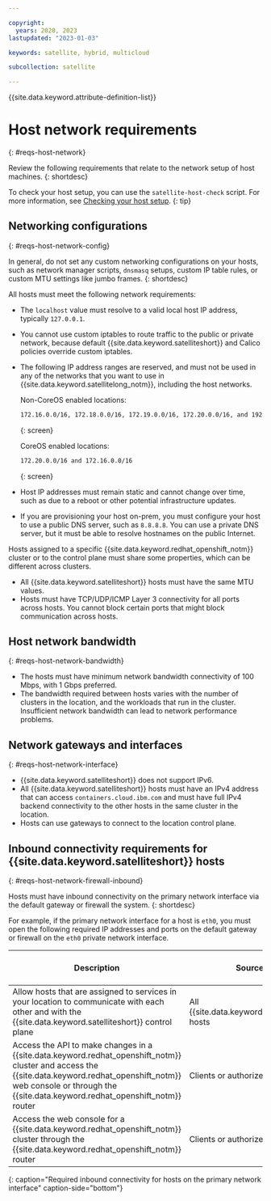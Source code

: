 ```yaml
---

copyright:
  years: 2020, 2023
lastupdated: "2023-01-03"

keywords: satellite, hybrid, multicloud

subcollection: satellite

---
```


{{site.data.keyword.attribute-definition-list}}

# Host network requirements
{: #reqs-host-network}

Review the following requirements that relate to the network setup of host machines.
{: shortdesc}


To check your host setup, you can use the `satellite-host-check` script. For more information, see [Checking your host setup](/docs/satellite?topic=satellite-host-network-check).
{: tip}


## Networking configurations
{: #reqs-host-network-config}

In general, do not set any custom networking configurations on your hosts, such as network manager scripts, `dnsmasq` setups, custom IP table rules, or custom MTU settings like jumbo frames.
{: shortdesc}

All hosts must meet the following network requirements:
- The `localhost` value must resolve to a valid local host IP address, typically `127.0.0.1`.
- You cannot use custom iptables to route traffic to the public or private network, because default {{site.data.keyword.satelliteshort}} and Calico policies override custom iptables.
- The following IP address ranges are reserved, and must not be used in any of the networks that you want to use in {{site.data.keyword.satellitelong_notm}}, including the host networks.

    Non-CoreOS enabled locations:
    ```sh
    172.16.0.0/16, 172.18.0.0/16, 172.19.0.0/16, 172.20.0.0/16, and 192.168.255.0/24
    ```
    {: screen}
    
    CoreOS enabled locations:
    ```sh
    172.20.0.0/16 and 172.16.0.0/16
    ```
    {: screen}

- Host IP addresses must remain static and cannot change over time, such as due to a reboot or other potential infrastructure updates.
- If you are provisioning your host on-prem, you must configure your host to use a public DNS server, such as `8.8.8.8`. You can use a private DNS server, but it must be able to resolve hostnames on the public Internet.

Hosts assigned to a specific {{site.data.keyword.redhat_openshift_notm}} cluster or to the control plane must share some properties, which can be different across clusters.
- All {{site.data.keyword.satelliteshort}} hosts must have the same MTU values.
- Hosts must have TCP/UDP/ICMP Layer 3 connectivity for all ports across hosts. You cannot block certain ports that might block communication across hosts.

## Host network bandwidth
{: #reqs-host-network-bandwidth}

- The hosts must have minimum network bandwidth connectivity of 100 Mbps, with 1 Gbps preferred.
- The bandwidth required between hosts varies with the number of clusters in the location, and the workloads that run in the cluster. Insufficient network bandwidth can lead to network performance problems.

## Network gateways and interfaces
{: #reqs-host-network-interface}

- {{site.data.keyword.satelliteshort}} does not support IPv6.
- All {{site.data.keyword.satelliteshort}} hosts must have an IPv4 address that can access `containers.cloud.ibm.com` and must have full IPv4 backend connectivity to the other hosts in the same cluster in the location.
- Hosts can use gateways to connect to the location control plane.

## Inbound connectivity requirements for {{site.data.keyword.satelliteshort}} hosts
{: #reqs-host-network-firewall-inbound}

Hosts must have inbound connectivity on the primary network interface via the default gateway or firewall the system.
{: shortdesc}

For example, if the primary network interface for a host is `eth0`, you must open the following required IP addresses and ports on the default gateway or firewall on the `eth0` private network interface.

|Description|Source IP|Destination IP|Protocol and ports|
| --- | --- | --- | --- |
| Allow hosts that are assigned to services in your location to communicate with each other and with the {{site.data.keyword.satelliteshort}} control plane | All {{site.data.keyword.satelliteshort}} hosts | All {{site.data.keyword.satelliteshort}} hosts | All ports and protocols |
| Access the API to make changes in a {{site.data.keyword.redhat_openshift_notm}} cluster and access the {{site.data.keyword.redhat_openshift_notm}} web console or through the {{site.data.keyword.redhat_openshift_notm}} router | Clients or authorized users | Control plane hosts | TCP 30000 - 32767 |
| Access the web console for a {{site.data.keyword.redhat_openshift_notm}} cluster through the {{site.data.keyword.redhat_openshift_notm}} router | Clients or authorized users | {{site.data.keyword.redhat_openshift_notm}} cluster hosts | TCP 443 |
{: caption="Required inbound connectivity for hosts on the primary network interface" caption-side="bottom"}


